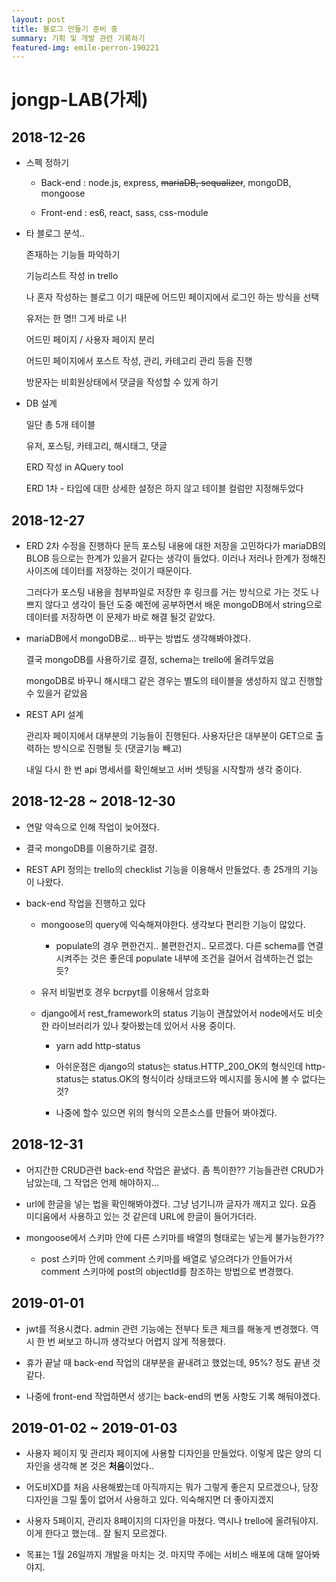 ```yaml
---
layout: post
title: 블로그 만들기 준비 중
summary: 기획 및 개발 관련 기록하기
featured-img: emile-perron-190221
---
```


# jongp-LAB(가제)

## 2018-12-26

- 스펙 정하기

  - Back-end : node.js, express, ~~mariaDB, sequalizer~~, mongoDB, mongoose

  - Front-end : es6, react, sass, css-module

- 타 블로그 분석..

  존재하는 기능들 파악하기

  기능리스트 작성 in trello

  나 혼자 작성하는 블로그 이기 때문에 어드민 페이지에서 로그인 하는 방식을 선택

  유저는 한 명!! 그게 바로 나!

  어드민 페이지 / 사용자 페이지 분리

  어드민 페이지에서 포스트 작성, 관리, 카테고리 관리 등을 진행

  방문자는 비회원상태에서 댓글을 작성할 수 있게 하기

- DB 설계

  일단 총 5개 테이블

  유저, 포스팅, 카테고리, 해시태그, 댓글

  ERD 작성 in AQuery tool

  ERD 1차 - 타입에 대한 상세한 설정은 하지 않고 테이블 컬럼만 지정해두었다

## 2018-12-27

- ERD 2차 수정을 진행하다 문득 포스팅 내용에 대한 저장을 고민하다가 mariaDB의 BLOB 등으로는 한계가 있을거 같다는 생각이 들었다. 이러나 저러나 한계가 정해진 사이즈에 데이터를 저장하는 것이기 때문이다.

  그러다가 포스팅 내용을 첨부파일로 저장한 후 링크를 거는 방식으로 가는 것도 나쁘지 않다고 생각이 들던 도중 예전에 공부하면서 배운 mongoDB에서 string으로 데이터를 저장하면 이 문제가 바로 해결 될것 같았다.

- mariaDB에서 mongoDB로... 바꾸는 방법도 생각해봐야겠다.

  결국 mongoDB를 사용하기로 결정, schema는 trello에 올려두었음

  mongoDB로 바꾸니 해시태그 같은 경우는 별도의 테이블을 생성하지 않고 진행할 수 있을거 같았음

- REST API 설계

  관리자 페이지에서 대부분의 기능들이 진행된다. 사용자단은 대부분이 GET으로 출력하는 방식으로 진행될 듯 (댓글기능 빼고)

  내일 다시 한 번 api 명세서를 확인해보고 서버 셋팅을 시작할까 생각 중이다.

## 2018-12-28 ~ 2018-12-30

- 연말 약속으로 인해 작업이 늦어졌다.

- 결국 mongoDB를 이용하기로 결정.

- REST API 정의는 trello의 checklist 기능을 이용해서 만들었다. 총 25개의 기능이 나왔다.

- back-end 작업을 진행하고 있다

  - mongoose의 query에 익숙해져야한다. 생각보다 편리한 기능이 많았다.

    - populate의 경우 편한건지.. 불편한건지.. 모르겠다. 다른 schema를 연결 시켜주는 것은 좋은데 populate 내부에 조건을 걸어서 검색하는건 없는 듯?

  - 유저 비밀번호 경우 bcrpyt를 이용해서 암호화

  - django에서 rest_framework의 status 기능이 괜찮았어서 node에서도 비슷한 라이브러리가 있나 찾아봤는데 있어서 사용 중이다.

    - yarn add http-status

    - 아쉬운점은 django의 status는 status.HTTP_200_OK의 형식인데 http-status는 status.OK의 형식이라 상태코드와 메시지를 동시에 볼 수 없다는 것?

    - 나중에 할수 있으면 위의 형식의 오픈소스를 만들어 봐야겠다.

## 2018-12-31

- 어지간한 CRUD관련 back-end 작업은 끝냈다. 좀 특이한?? 기능들관련 CRUD가 남았는데, 그 작업은 언제 해야하지...

- url에 한글을 넣는 법을 확인해봐야겠다. 그냥 넘기니까 글자가 깨지고 있다. 요즘 미디움에서 사용하고 있는 것 같은데 URL에 한글이 들어가더라.

- mongoose에서 스키마 안에 다른 스키마를 배열의 형태로는 넣는게 불가능한가??

  - post 스키마 안에 comment 스키마를 배열로 넣으려다가 안들어가서 comment 스키마에 post의 objectId를 참조하는 방법으로 변경했다.

## 2019-01-01

- jwt를 적용시켰다. admin 관련 기능에는 전부다 토큰 체크를 해놓게 변경했다. 역시 한 번 써보고 하니까 생각보다 어렵지 않게 적용했다.

- 휴가 끝날 때 back-end 작업의 대부분을 끝내려고 했었는데, 95%? 정도 끝낸 것 같다.

- 나중에 front-end 작업하면서 생기는 back-end의 변동 사항도 기록 해둬야겠다.

## 2019-01-02 ~ 2019-01-03

- 사용자 페이지 및 관리자 페이지에 사용할 디자인을 만들었다. 이렇게 많은 양의 디자인을 생각해 본 것은 **처음**이었다..

- 어도비XD를 처음 사용해봤는데 아직까지는 뭐가 그렇게 좋은지 모르겠으나, 당장 디자인을 그릴 툴이 없어서 사용하고 있다. 익숙해지면 더 좋아지겠지

- 사용자 5페이지, 관리자 8페이지의 디자인을 마쳤다. 역시나 trello에 올려둬야지. 이게 한다고 했는데.. 잘 될지 모르겠다.

- 목표는 1월 26일까지 개발을 마치는 것. 마지막 주에는 서비스 배포에 대해 알아봐야지.
